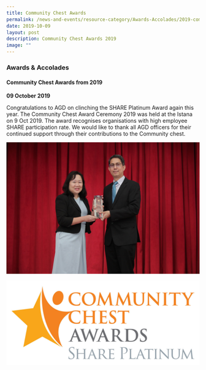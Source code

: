```yaml
---
title: Community Chest Awards
permalink: /news-and-events/resource-category/Awards-Accolades/2019-community-chest-awards-2019/
date: 2019-10-09
layout: post
description: Community Chest Awards 2019
image: ""
---
```


### Awards & Accolades

#### Community Chest Awards from 2019

**09 October 2019**

Congratulations to AGD on clinching the SHARE Platinum Award again this year. The Community Chest Award Ceremony 2019 was held at the Istana on 9 Oct 2019. The award recognises organisations with high employee SHARE participation rate. We would like to thank all AGD officers for their continued support through their contributions to the Community chest.

![AGD SHARE Platinum Award](/images/News%20and%20Events/Awards%20&%20Accolades/agd-share-platinum-award.jpg)

![Community Chest Awards SHARE Platinum](/images/News%20and%20Events/Awards%20&%20Accolades/cca_share_platinum.jpg)

